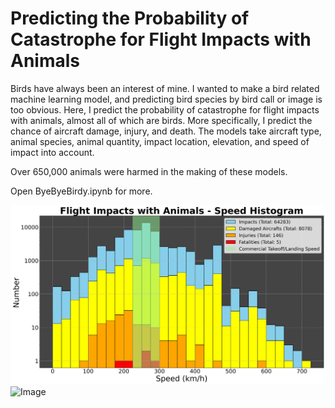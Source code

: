 # Predicting the Probability of Catastrophe for Flight Impacts with Animals

Birds have always been an interest of mine. I wanted to make a bird related machine learning model, and predicting bird species by bird call or image is too obvious. Here, I predict the probability of catastrophe for flight impacts with animals, almost all of which are birds. More specifically, I predict the chance of aircraft damage, injury, and death. The models take aircraft type, animal species, animal quantity, impact location, elevation, and speed of impact into account.

Over 650,000 animals were harmed in the making of these models.

Open ByeByeBirdy.ipynb for more. 

![Image](https://github.com/jgbreault/ByeByeBirdy/blob/main/images/speedHist.png)
![Image](https://github.com/jgbreault/ByeByeBirdy/blob/main/images/impactCollisions.png)


